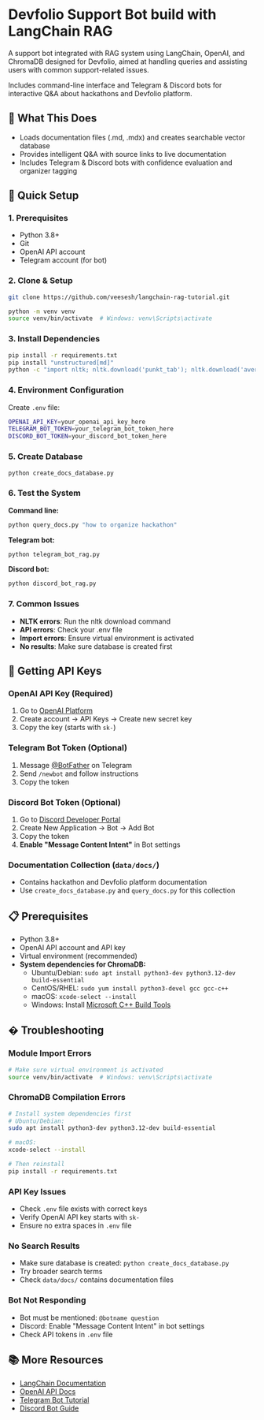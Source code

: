 # Devfolio Support Bot build with LangChain RAG

A support bot integrated with RAG system using LangChain, OpenAI, and ChromaDB designed for Devfolio, aimed at handling queries and assisting users with common support-related issues.

Includes command-line interface and Telegram & Discord bots for interactive Q&A about hackathons and Devfolio platform.

## 🎯 What This Does

- Loads documentation files (.md, .mdx) and creates searchable vector database
- Provides intelligent Q&A with source links to live documentation
- Includes Telegram & Discord bots with confidence evaluation and organizer tagging

## 🚀 Quick Setup

### **1. Prerequisites**

- Python 3.8+
- Git
- OpenAI API account
- Telegram account (for bot)

### **2. Clone & Setup**

```bash
git clone https://github.com/veesesh/langchain-rag-tutorial.git

python -m venv venv
source venv/bin/activate  # Windows: venv\Scripts\activate
```

### **3. Install Dependencies**

```bash
pip install -r requirements.txt
pip install "unstructured[md]"
python -c "import nltk; nltk.download('punkt_tab'); nltk.download('averaged_perceptron_tagger_eng')"
```

### **4. Environment Configuration**

Create `.env` file:

```bash
OPENAI_API_KEY=your_openai_api_key_here
TELEGRAM_BOT_TOKEN=your_telegram_bot_token_here
DISCORD_BOT_TOKEN=your_discord_bot_token_here
```

### **5. Create Database**

```bash
python create_docs_database.py
```

### **6. Test the System**

**Command line:**

```bash
python query_docs.py "how to organize hackathon"
```

**Telegram bot:**

```bash
python telegram_bot_rag.py
```

**Discord bot:**

```bash
python discord_bot_rag.py
```

### **7. Common Issues**

- **NLTK errors**: Run the nltk download command
- **API errors**: Check your .env file
- **Import errors**: Ensure virtual environment is activated
- **No results**: Make sure database is created first

## 🤖 Getting API Keys

### OpenAI API Key (Required)

1. Go to [OpenAI Platform](https://platform.openai.com/)
2. Create account → API Keys → Create new secret key
3. Copy the key (starts with `sk-`)

### Telegram Bot Token (Optional)

1. Message [@BotFather](https://t.me/BotFather) on Telegram
2. Send `/newbot` and follow instructions
3. Copy the token

### Discord Bot Token (Optional)

1. Go to [Discord Developer Portal](https://discord.com/developers/applications)
2. Create New Application → Bot → Add Bot
3. Copy the token
4. **Enable "Message Content Intent"** in Bot settings

### Documentation Collection (`data/docs/`)

- Contains hackathon and Devfolio platform documentation
- Use `create_docs_database.py` and `query_docs.py` for this collection

## 📋 Prerequisites

- Python 3.8+
- OpenAI API account and API key
- Virtual environment (recommended)
- **System dependencies for ChromaDB:**
  - Ubuntu/Debian: `sudo apt install python3-dev python3.12-dev build-essential`
  - CentOS/RHEL: `sudo yum install python3-devel gcc gcc-c++`
  - macOS: `xcode-select --install`
  - Windows: Install [Microsoft C++ Build Tools](https://visualstudio.microsoft.com/visual-cpp-build-tools/)

## � Troubleshooting

### Module Import Errors

```bash
# Make sure virtual environment is activated
source venv/bin/activate  # Windows: venv\Scripts\activate
```

### ChromaDB Compilation Errors

```bash
# Install system dependencies first
# Ubuntu/Debian:
sudo apt install python3-dev python3.12-dev build-essential

# macOS:
xcode-select --install

# Then reinstall
pip install -r requirements.txt
```

### API Key Issues

- Check `.env` file exists with correct keys
- Verify OpenAI API key starts with `sk-`
- Ensure no extra spaces in `.env` file

### No Search Results

- Make sure database is created: `python create_docs_database.py`
- Try broader search terms
- Check `data/docs/` contains documentation files

### Bot Not Responding

- Bot must be mentioned: `@botname question`
- Discord: Enable "Message Content Intent" in bot settings
- Check API tokens in `.env` file

## 📚 More Resources

- [LangChain Documentation](https://python.langchain.com/)
- [OpenAI API Docs](https://platform.openai.com/docs)
- [Telegram Bot Tutorial](https://core.telegram.org/bots/tutorial)
- [Discord Bot Guide](https://discordpy.readthedocs.io/)
